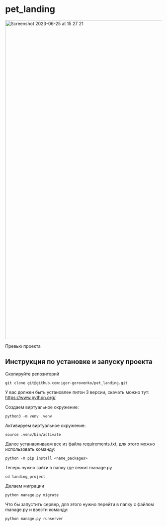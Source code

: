 # pet_landing

<img width="1024" alt="Screenshot 2023-06-25 at 15 27 21" src="https://github.com/igor-gorovenko/pet_landing/assets/59226858/aabd5d98-b510-4e0d-87f5-74b9e4bc1090">

Превью проекта

## Инструкция по установке и запуску проекта

Скопируйте репозиторий
```
git clone git@github.com:igor-gorovenko/pet_landing.git
```

У вас должен быть установлен питон 3 версии, скачать можно тут: https://www.python.org/

Создаем виртуальное окружение:
```
python3 -m venv .venv
```

Активируем виртуальное окружение:

```
source .venv/bin/activate
```

Далее устанавливаем все из файла requirements.txt, для этого можно использовать команду:

```
python -m pip install <name_packages>
```

Теперь нужно зайти в папку где лежит manage.py
```
cd landing_project
```

Делаем миграции
```
python manage.py migrate
```

Что бы запустить сервер, для этого нужно перейти в папку с файлом manage.py и ввести команду:
```
python manage.py runserver
```
